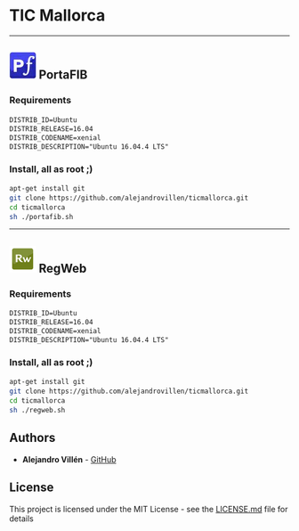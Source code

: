 # TIC Mallorca

---
## ![Logo](https://github.com/GovernIB/maven/raw/binaris/portafib/projectinfo_Attachments/icon.jpg) PortaFIB

### Requirements
```
DISTRIB_ID=Ubuntu
DISTRIB_RELEASE=16.04
DISTRIB_CODENAME=xenial
DISTRIB_DESCRIPTION="Ubuntu 16.04.4 LTS"
```
### Install,  all as root ;)
```sh
apt-get install git
git clone https://github.com/alejandrovillen/ticmallorca.git
cd ticmallorca
sh ./portafib.sh
```

---
## ![Logo](https://github.com/GovernIB/maven/raw/binaris/registre/projectinfo_Attachments/icon.jpg) RegWeb
### Requirements
```
DISTRIB_ID=Ubuntu
DISTRIB_RELEASE=16.04
DISTRIB_CODENAME=xenial
DISTRIB_DESCRIPTION="Ubuntu 16.04.4 LTS"
```
### Install,  all as root ;)
```sh
apt-get install git
git clone https://github.com/alejandrovillen/ticmallorca.git
cd ticmallorca
sh ./regweb.sh
```


## Authors
* **Alejandro Villén** - [GitHub](https://github.com/alejandrovillen)

## License

This project is licensed under the MIT License - see the [LICENSE.md](LICENSE.md) file for details